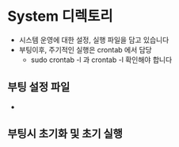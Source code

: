 # System 디렉토리
- 시스템 운영에 대한 설정, 실행 파일을 담고 있습니다
- 부팅이후, 주기적인 실행은 crontab 에서 담당
  - sudo crontab -l 과 crontab -l 확인해야 합니다
   
## 부팅 설정 파일
- 

## 부팅시 초기화 및 초기 실행



